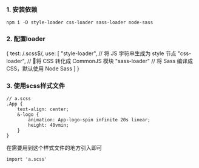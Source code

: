 ### 1. 安装依赖
```
npm i -D style-loader css-loader sass-loader node-sass
```
### 2. 配置loader
{
    test: /\.scss$/,
    use: [
        "style-loader", // 将 JS 字符串生成为 style 节点
        "css-loader", // 将 CSS 转化成 CommonJS 模块
        "sass-loader" // 将 Sass 编译成 CSS，默认使用 Node Sass
    ]
}
### 3. 使用scss样式文件
```
// a.scss
.App {
    text-align: center;
    &-logo {
        animation: App-logo-spin infinite 20s linear;
        height: 40vmin;
    }
}
```
在需要用到这个样式文件的地方引入即可
```
import 'a.scss'
```